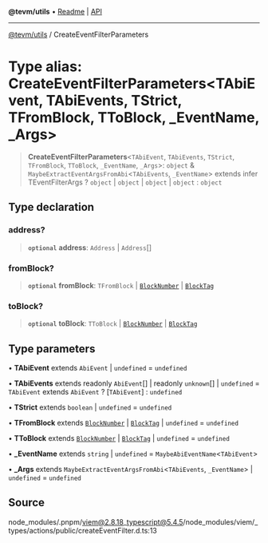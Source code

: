 **@tevm/utils** • [Readme](../README.md) \| [API](../globals.md)

***

[@tevm/utils](../README.md) / CreateEventFilterParameters

# Type alias: CreateEventFilterParameters\<TAbiEvent, TAbiEvents, TStrict, TFromBlock, TToBlock, _EventName, _Args\>

> **CreateEventFilterParameters**\<`TAbiEvent`, `TAbiEvents`, `TStrict`, `TFromBlock`, `TToBlock`, `_EventName`, `_Args`\>: `object` & `MaybeExtractEventArgsFromAbi`\<`TAbiEvents`, `_EventName`\> extends infer TEventFilterArgs ? `object` \| `object` \| `object` \| `object` : `object`

## Type declaration

### address?

> **`optional`** **address**: `Address` \| `Address`[]

### fromBlock?

> **`optional`** **fromBlock**: `TFromBlock` \| [`BlockNumber`](BlockNumber.md) \| [`BlockTag`](BlockTag.md)

### toBlock?

> **`optional`** **toBlock**: `TToBlock` \| [`BlockNumber`](BlockNumber.md) \| [`BlockTag`](BlockTag.md)

## Type parameters

• **TAbiEvent** extends `AbiEvent` \| `undefined` = `undefined`

• **TAbiEvents** extends readonly `AbiEvent`[] \| readonly `unknown`[] \| `undefined` = `TAbiEvent` extends `AbiEvent` ? [`TAbiEvent`] : `undefined`

• **TStrict** extends `boolean` \| `undefined` = `undefined`

• **TFromBlock** extends [`BlockNumber`](BlockNumber.md) \| [`BlockTag`](BlockTag.md) \| `undefined` = `undefined`

• **TToBlock** extends [`BlockNumber`](BlockNumber.md) \| [`BlockTag`](BlockTag.md) \| `undefined` = `undefined`

• **_EventName** extends `string` \| `undefined` = `MaybeAbiEventName`\<`TAbiEvent`\>

• **_Args** extends `MaybeExtractEventArgsFromAbi`\<`TAbiEvents`, `_EventName`\> \| `undefined` = `undefined`

## Source

node\_modules/.pnpm/viem@2.8.18\_typescript@5.4.5/node\_modules/viem/\_types/actions/public/createEventFilter.d.ts:13
